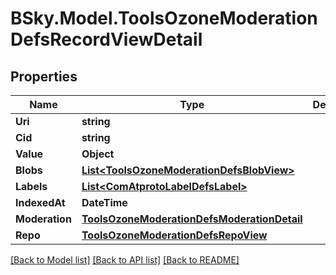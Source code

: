 # BSky.Model.ToolsOzoneModerationDefsRecordViewDetail

## Properties

Name | Type | Description | Notes
------------ | ------------- | ------------- | -------------
**Uri** | **string** |  | 
**Cid** | **string** |  | 
**Value** | **Object** |  | 
**Blobs** | [**List&lt;ToolsOzoneModerationDefsBlobView&gt;**](ToolsOzoneModerationDefsBlobView.md) |  | 
**Labels** | [**List&lt;ComAtprotoLabelDefsLabel&gt;**](ComAtprotoLabelDefsLabel.md) |  | [optional] 
**IndexedAt** | **DateTime** |  | 
**Moderation** | [**ToolsOzoneModerationDefsModerationDetail**](ToolsOzoneModerationDefsModerationDetail.md) |  | 
**Repo** | [**ToolsOzoneModerationDefsRepoView**](ToolsOzoneModerationDefsRepoView.md) |  | 

[[Back to Model list]](../README.md#documentation-for-models) [[Back to API list]](../README.md#documentation-for-api-endpoints) [[Back to README]](../README.md)


